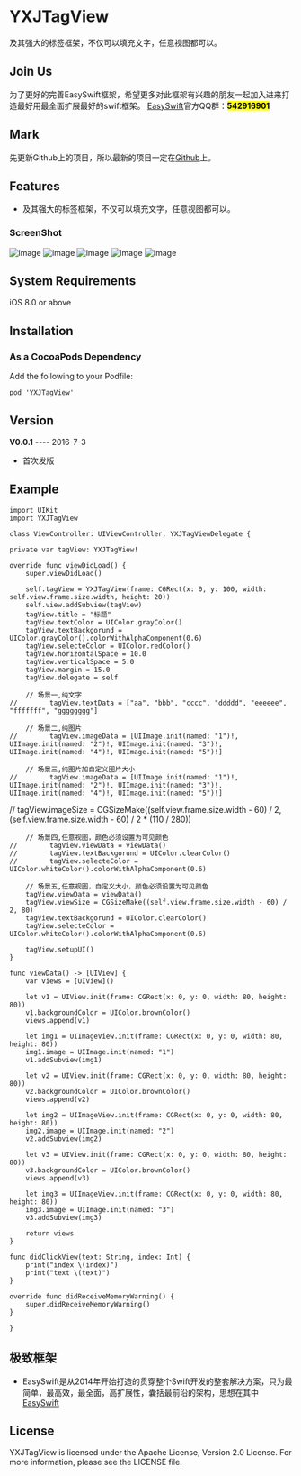 # YXJTagView
及其强大的标签框架，不仅可以填充文字，任意视图都可以。


## Join Us 
为了更好的完善EasySwift框架，希望更多对此框架有兴趣的朋友一起加入进来打造最好用最全面扩展最好的swift框架。
[EasySwift](https://github.com/stubbornnessness/EasySwift)官方QQ群：<mark>**542916901**</mark>

## Mark
先更新Github上的项目，所以最新的项目一定在[Github](https://github.com/stubbornnessness)上。

## Features
* 及其强大的标签框架，不仅可以填充文字，任意视图都可以。

### ScreenShot
![image](https://github.com/stubbornnessness/YXJTagView/blob/master/TestYXJTagView/TestYXJTagView/demo1.gif)
![image](https://github.com/stubbornnessness/YXJTagView/blob/master/TestYXJTagView/TestYXJTagView/demo2.gif)
![image](https://github.com/stubbornnessness/YXJTagView/blob/master/TestYXJTagView/TestYXJTagView/demo3.gif)
![image](https://github.com/stubbornnessness/YXJTagView/blob/master/TestYXJTagView/TestYXJTagView/demo4.gif)
![image](https://github.com/stubbornnessness/YXJTagView/blob/master/TestYXJTagView/TestYXJTagView/demo5.gif)

## System Requirements
iOS 8.0 or above

## Installation
### As a CocoaPods Dependency
Add the following to your Podfile:

	pod 'YXJTagView'
	
## Version
**V0.0.1** ---- 2016-7-3

* 首次发版
	
## Example
	import UIKit
	import YXJTagView

	class ViewController: UIViewController, YXJTagViewDelegate {

    private var tagView: YXJTagView!

    override func viewDidLoad() {
        super.viewDidLoad()

        self.tagView = YXJTagView(frame: CGRect(x: 0, y: 100, width: self.view.frame.size.width, height: 20))
        self.view.addSubview(tagView)
        tagView.title = "标题"
        tagView.textColor = UIColor.grayColor()
        tagView.textBackgorund = UIColor.grayColor().colorWithAlphaComponent(0.6)
        tagView.selecteColor = UIColor.redColor()
        tagView.horizontalSpace = 10.0
        tagView.verticalSpace = 5.0
        tagView.margin = 15.0
        tagView.delegate = self

        // 场景一,纯文字
	//        tagView.textData = ["aa", "bbb", "cccc", "ddddd", "eeeeee", "fffffff", "gggggggg"]

        // 场景二,纯图片
	//        tagView.imageData = [UIImage.init(named: "1")!, UIImage.init(named: "2")!, UIImage.init(named: "3")!, UIImage.init(named: "4")!, UIImage.init(named: "5")!]

        // 场景三,纯图片加自定义图片大小
	//        tagView.imageData = [UIImage.init(named: "1")!, UIImage.init(named: "2")!, UIImage.init(named: "3")!, UIImage.init(named: "4")!, UIImage.init(named: "5")!]
//        tagView.imageSize = CGSizeMake((self.view.frame.size.width - 60) / 2, (self.view.frame.size.width - 60) / 2 * (110 / 280))

        // 场景四,任意视图，颜色必须设置为可见颜色
	//        tagView.viewData = viewData()
	//        tagView.textBackgorund = UIColor.clearColor()
	//        tagView.selecteColor = 	UIColor.whiteColor().colorWithAlphaComponent(0.6)

        // 场景五,任意视图，自定义大小，颜色必须设置为可见颜色
        tagView.viewData = viewData()
        tagView.viewSize = CGSizeMake((self.view.frame.size.width - 60) / 2, 80)
        tagView.textBackgorund = UIColor.clearColor()
        tagView.selecteColor = UIColor.whiteColor().colorWithAlphaComponent(0.6)

        tagView.setupUI()
    }

    func viewData() -> [UIView] {
        var views = [UIView]()

        let v1 = UIView.init(frame: CGRect(x: 0, y: 0, width: 80, height: 80))
        v1.backgroundColor = UIColor.brownColor()
        views.append(v1)

        let img1 = UIImageView.init(frame: CGRect(x: 0, y: 0, width: 80, height: 80))
        img1.image = UIImage.init(named: "1")
        v1.addSubview(img1)

        let v2 = UIView.init(frame: CGRect(x: 0, y: 0, width: 80, height: 80))
        v2.backgroundColor = UIColor.brownColor()
        views.append(v2)

        let img2 = UIImageView.init(frame: CGRect(x: 0, y: 0, width: 80, height: 80))
        img2.image = UIImage.init(named: "2")
        v2.addSubview(img2)

        let v3 = UIView.init(frame: CGRect(x: 0, y: 0, width: 80, height: 80))
        v3.backgroundColor = UIColor.brownColor()
        views.append(v3)

        let img3 = UIImageView.init(frame: CGRect(x: 0, y: 0, width: 80, height: 80))
        img3.image = UIImage.init(named: "3")
        v3.addSubview(img3)

        return views
    }

    func didClickView(text: String, index: Int) {
        print("index \(index)")
        print("text \(text)")
    }

    override func didReceiveMemoryWarning() {
        super.didReceiveMemoryWarning()
    }

	}

    
## 极致框架
* EasySwift是从2014年开始打造的贯穿整个Swift开发的整套解决方案，只为最简单，最高效，最全面，高扩展性，囊括最前沿的架构，思想在其中[EasySwift](https://github.com/stubbornnessness/EasySwift)

## License
YXJTagView is licensed under the Apache License, Version 2.0 License. For more information, please see the LICENSE file.